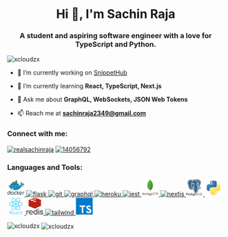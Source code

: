 <h1 align="center">Hi 👋, I'm Sachin Raja</h1>
<h3 align="center">A student and aspiring software engineer with a love for TypeScript and Python.</h3>

<p align="left"> <img src="https://komarev.com/ghpvc/?username=xcloudzx&label=Profile%20views&color=00bac7&style=flat" alt="xcloudzx" /> </p>

- 🔭 I’m currently working on [SnippetHub](https://github.com/xCloudzx/SnippetHub)

- 🌱 I’m currently learning **React, TypeScript, Next.js**

- 💬 Ask me about **GraphQL, WebSockets, JSON Web Tokens**

- 📫 Reach me at **sachinraja2349@gmail.com**

<h3 align="left">Connect with me:</h3>
<p align="left">
<a href="https://twitter.com/realsachinraja" target="blank"><img align="center" src="https://cdn.jsdelivr.net/npm/simple-icons@3.0.1/icons/twitter.svg" alt="realsachinraja" height="30" width="40" /></a>
<a href="https://stackoverflow.com/users/14056792" target="blank"><img align="center" src="https://cdn.jsdelivr.net/npm/simple-icons@3.0.1/icons/stackoverflow.svg" alt="14056792" height="30" width="40" /></a>
</p>

<h3 align="left">Languages and Tools:</h3>
<p align="left"> <a href="https://www.docker.com/" target="_blank"> <img src="https://raw.githubusercontent.com/devicons/devicon/master/icons/docker/docker-original-wordmark.svg" alt="docker" width="40" height="40"/> </a> <a href="https://flask.palletsprojects.com/" target="_blank"> <img src="https://www.vectorlogo.zone/logos/pocoo_flask/pocoo_flask-icon.svg" alt="flask" width="40" height="40"/> </a> <a href="https://git-scm.com/" target="_blank"> <img src="https://www.vectorlogo.zone/logos/git-scm/git-scm-icon.svg" alt="git" width="40" height="40"/> </a> <a href="https://graphql.org" target="_blank"> <img src="https://www.vectorlogo.zone/logos/graphql/graphql-icon.svg" alt="graphql" width="40" height="40"/> </a> <a href="https://heroku.com" target="_blank"> <img src="https://www.vectorlogo.zone/logos/heroku/heroku-icon.svg" alt="heroku" width="40" height="40"/> </a> <a href="https://jestjs.io" target="_blank"> <img src="https://www.vectorlogo.zone/logos/jestjsio/jestjsio-icon.svg" alt="jest" width="40" height="40"/> </a> <a href="https://www.mongodb.com/" target="_blank"> <img src="https://raw.githubusercontent.com/devicons/devicon/master/icons/mongodb/mongodb-original-wordmark.svg" alt="mongodb" width="40" height="40"/> </a> <a href="https://nextjs.org/" target="_blank"> <img src="https://cdn.worldvectorlogo.com/logos/nextjs-3.svg" alt="nextjs" width="40" height="40"/> </a> <a href="https://www.postgresql.org" target="_blank"> <img src="https://raw.githubusercontent.com/devicons/devicon/master/icons/postgresql/postgresql-original-wordmark.svg" alt="postgresql" width="40" height="40"/> </a> <a href="https://www.python.org" target="_blank"> <img src="https://raw.githubusercontent.com/devicons/devicon/master/icons/python/python-original.svg" alt="python" width="40" height="40"/> </a> <a href="https://reactjs.org/" target="_blank"> <img src="https://raw.githubusercontent.com/devicons/devicon/master/icons/react/react-original-wordmark.svg" alt="react" width="40" height="40"/> </a> <a href="https://redis.io" target="_blank"> <img src="https://raw.githubusercontent.com/devicons/devicon/master/icons/redis/redis-original-wordmark.svg" alt="redis" width="40" height="40"/> </a> <a href="https://tailwindcss.com/" target="_blank"> <img src="https://www.vectorlogo.zone/logos/tailwindcss/tailwindcss-icon.svg" alt="tailwind" width="40" height="40"/> </a> <a href="https://www.typescriptlang.org/" target="_blank"> <img src="https://raw.githubusercontent.com/devicons/devicon/master/icons/typescript/typescript-original.svg" alt="typescript" width="40" height="40"/> </a> </p>

<p><img align="left" src="https://github-readme-stats.vercel.app/api/top-langs?username=xcloudzx&show_icons=true&theme=dark&title_color=ffffff&text_color=ffffff&locale=en&layout=compact" alt="xcloudzx" /></p>

<p>&nbsp;<img align="center" src="https://github-readme-stats.vercel.app/api?username=xcloudzx&show_icons=true&theme=dark&title_color=ffffff&text_color=ffffff&locale=en" alt="xcloudzx" /></p>
